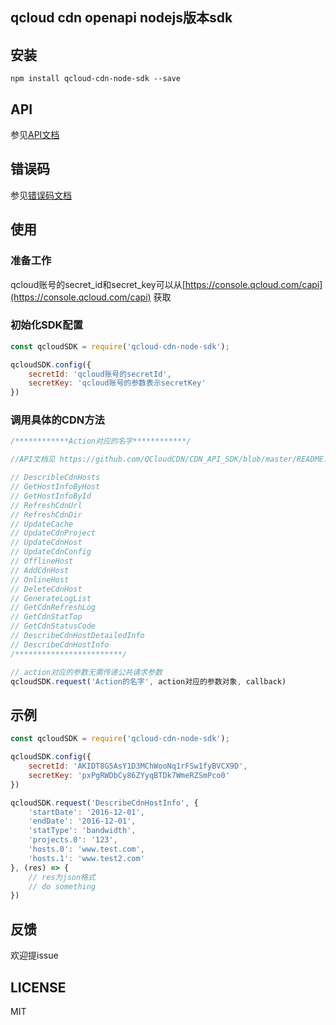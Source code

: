 ## qcloud cdn openapi nodejs版本sdk

## 安装

    npm install qcloud-cdn-node-sdk --save

## API

参见[API文档](https://github.com/QCloudCDN/CDN_API_SDK/blob/master/README.md)


## 错误码

参见[错误码文档](https://www.qcloud.com/document/product/228/5078)

## 使用

### 准备工作

qcloud账号的secret_id和secret_key可以从[https://console.qcloud.com/capi](https://console.qcloud.com/capi) 获取

### 初始化SDK配置

```js
const qcloudSDK = require('qcloud-cdn-node-sdk');

qcloudSDK.config({
    secretId: 'qcloud账号的secretId',
    secretKey: 'qcloud账号的参数表示secretKey'
})
```

### 调用具体的CDN方法

```js
/************Action对应的名字************/

//API文档见 https://github.com/QCloudCDN/CDN_API_SDK/blob/master/README.md

// DescribleCdnHosts
// GetHostInfoByHost
// GetHostInfoById 
// RefreshCdnUrl
// RefreshCdnDir
// UpdateCache 
// UpdateCdnProject
// UpdateCdnHost
// UpdateCdnConfig
// OfflineHost
// AddCdnHost
// OnlineHost
// DeleteCdnHost
// GenerateLogList
// GetCdnRefreshLog
// GetCdnStatTop
// GetCdnStatusCode
// DescribeCdnHostDetailedInfo
// DescribeCdnHostInfo
/************************/

// action对应的参数无需传递公共请求参数
qcloudSDK.request('Action的名字', action对应的参数对象, callback)

```

## 示例

```js
const qcloudSDK = require('qcloud-cdn-node-sdk');

qcloudSDK.config({
    secretId: 'AKIDT8G5AsY1D3MChWooNq1rFSw1fyBVCX9D',
    secretKey: 'pxPgRWDbCy86ZYyqBTDk7WmeRZSmPco0'
})

qcloudSDK.request('DescribeCdnHostInfo', {
    'startDate': '2016-12-01',
    'endDate': '2016-12-01',
    'statType': 'bandwidth',
    'projects.0': '123',
    'hosts.0': 'www.test.com', 
    'hosts.1': 'www.test2.com' 
}, (res) => {
    // res为json格式
    // do something
})
```

## 反馈

欢迎提issue

## LICENSE

MIT
